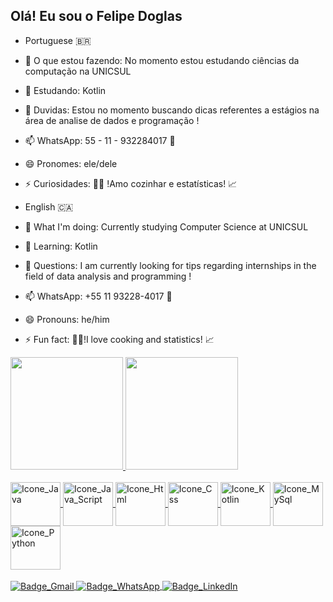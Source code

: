 ## Olá! Eu sou o Felipe Doglas 
- Portuguese :brazil:
- 🔭 O que estou fazendo: No momento estou estudando ciências da computação na UNICSUL
- 🌱 Estudando: Kotlin 
- 🤔 Duvidas: Estou no momento buscando dicas referentes a estágios na área de analise de dados e programação !
- 📫 WhatsApp: 55 - 11 - 932284017 :iphone: 
- 😄 Pronomes: ele/dele
- ⚡ Curiosidades: :man_cook: !Amo cozinhar e estatísticas! :chart_with_upwards_trend:

- English :canada:
- 🔭 What I'm doing: Currently studying Computer Science at UNICSUL
- 🌱 Learning: Kotlin
- 🤔 Questions: I am currently looking for tips regarding internships in the field of data analysis and programming !
- 📫 WhatsApp: +55 11 93228-4017 :iphone:
- 😄 Pronouns: he/him
- ⚡ Fun fact: :man_cook:!I love cooking and statistics! :chart_with_upwards_trend:
<!--
Stats and Portifolio
-->
<div>
    <a href="https://zenissu.github.io/PortifolioFD/">
    <img height="180em" src="https://github-readme-stats.vercel.app/api?username=Zenissu&show_icons=true&theme=transparent"/>
    <img height="180em" src="https://github-readme-stats.vercel.app/api/top-langs/?username=Zenissu&exclude_repo=Base_para_criar_de_codigos_de_barras&layout=donut&theme=transparent"/>
</div>
<!--
Languages
-->
<div style = "display: inline_block"><br>
  
  <img align="center" alt="Icone_Java" height="70" width="80" src="https://cdn.jsdelivr.net/gh/devicons/devicon@latest/icons/java/java-original-wordmark.svg" />
            
  <img align="center" alt="Icone_Java_Script" height="70" width="80" src="https://cdn.jsdelivr.net/gh/devicons/devicon@latest/icons/javascript/javascript-original.svg" />
  
  <img align="center" alt="Icone_Html" height="70" width="80" src="https://cdn.jsdelivr.net/gh/devicons/devicon@latest/icons/html5/html5-original.svg" />
            
  <img align="center" alt="Icone_Css" height="70" width="80" src="https://cdn.jsdelivr.net/gh/devicons/devicon@latest/icons/css3/css3-original.svg" /> 
            
  <img align="center" alt="Icone_Kotlin" height="70" width="80" src="https://cdn.jsdelivr.net/gh/devicons/devicon@latest/icons/kotlin/kotlin-original.svg" />
            
  <img align="center" alt="Icone_MySql" height="70" width="80" src="https://cdn.jsdelivr.net/gh/devicons/devicon@latest/icons/mysql/mysql-original-wordmark.svg" />
          
  <img align="center" alt="Icone_Python" height="70" width="80" src="https://cdn.jsdelivr.net/gh/devicons/devicon@latest/icons/python/python-original-wordmark.svg" /> 
  
</div>

<!--
Social Media
-->
<div>
  <br>
 
<!-- Gmail -->   
<a href="mailto:felipedoglasmhw@gmail.com" target="_blank" rel="noopener noreferrer">
  <img align="center" alt="Badge_Gmail" src="https://img.shields.io/badge/Gmail-D14836?style=for-the-badge&logo=gmail&logoColor=white">
</a>

<!-- WhatsApp -->
<a href="https://wa.me/5511932284017" target="_blank" rel="noopener noreferrer">
  <img align="center" alt="Badge_WhatsApp" src="https://img.shields.io/badge/WhatsApp-25D366?style=for-the-badge&logo=whatsapp&logoColor=white">
</a>

<!-- LinkedIn -->
<a href="https://www.linkedin.com/in/felipe-doglas-cordeiro-de-sousa-8162b0161/" target="_blank" rel="noopener noreferrer">
  <img align="center" alt="Badge_LinkedIn" src="https://img.shields.io/badge/LinkedIn-0077B5?style=for-the-badge&logo=linkedin&logoColor=white">
</a>
</div>

